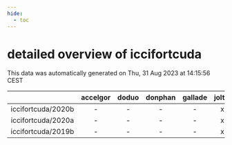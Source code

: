 ```yaml
---
hide:
  - toc
---
```


detailed overview of iccifortcuda
=================================


This data was automatically generated on Thu, 31 Aug 2023 at 14:15:56 CEST  

| |accelgor|doduo|donphan|gallade|joltik|skitty|swalot|victini|
| :---: | :---: | :---: | :---: | :---: | :---: | :---: | :---: | :---: |
|iccifortcuda/2020b|-|-|-|-|x|-|-|-|
|iccifortcuda/2020a|-|-|-|-|x|-|-|-|
|iccifortcuda/2019b|-|-|-|-|x|-|-|-|
